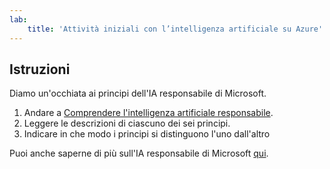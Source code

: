```yaml
---
lab:
    title: 'Attività iniziali con l’intelligenza artificiale su Azure'
---
```


## Istruzioni
Diamo un'occhiata ai principi dell'IA responsabile di Microsoft.

1.	Andare a [Comprendere l'intelligenza artificiale responsabile](https://docs.microsoft.com/learn/modules/get-started-ai-fundamentals/7-understand-responsible-ai?ns-enrollment-type=LearningPath&ns-enrollment-id=learn.wwl.get-started-with-artificial-intelligence-on-azure).
2.	Leggere le descrizioni di ciascuno dei sei principi.
3.	Indicare in che modo i principi si distinguono l'uno dall'altro

Puoi anche saperne di più sull'IA responsabile di Microsoft [qui](https://www.microsoft.com/ai/responsible-ai).